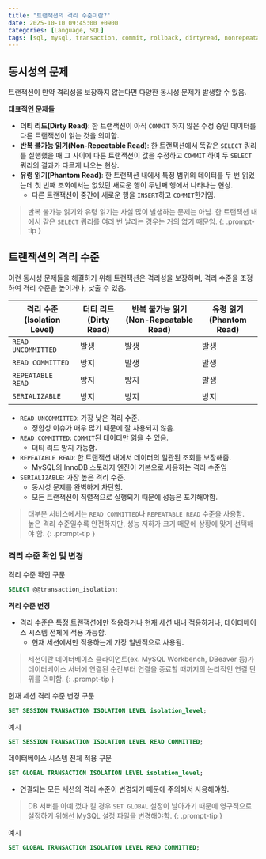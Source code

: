```yaml
---
title: "트랜잭션의 격리 수준이란?"
date: 2025-10-10 09:45:00 +0900
categories: [Language, SQL]
tags: [sql, mysql, transaction, commit, rollback, dirtyread, nonrepeatableread, phantomread, readuncommitted, readcommitted, repeatableread, serializable]
---
```


## **동시성의 문제**
트랜잭션이 만약 격리성을 보장하지 않는다면 다양한 동시성 문제가 발생할 수 있음.

**대표적인 문제들**
- **더티 리드(Dirty Read)**: 한 트랜잭션이 아직 `COMMIT` 하지 않은 수정 중인 데이터를 다른 트랜잭션이 읽는 것을 의미함.
- **반복 불가능 읽기(Non-Repeatable Read)**: 한 트랜잭션에서 똑같은 `SELECT` 쿼리를 실행했을 때 그 사이에 다른 트랜잭션이 값을 수정하고 `COMMIT` 하여 두 `SELECT` 쿼리의 결과가 다르게 나오는 현상.
- **유령 읽기(Phantom Read)**: 한 트랜잭션 내에서 특정 범위의 데이터를 두 번 읽었는데 첫 번째 조회에서는 없었던 새로운 행이 두번째 행에서 나타나는 현상.
  - 다른 트랜잭션이 중간에 새로운 행을 `INSERT`하고 `COMMIT`한거임.

> 반복 불가능 읽기와 유령 읽기는 사실 많이 발생하는 문제는 아님. 한 트랜잭션 내에서 같은 `SELECT` 쿼리를 여러 번 날리는 경우는 거의 없기 때문임.
{: .prompt-tip }

## **트랜잭션의 격리 수준**
이런 동시성 문제들을 해결하기 위해 트랜잭션은 격리성을 보장하며, 격리 수준을 조정하여 격리 수준을 높이거나, 낮출 수 있음.

| 격리 수준 (Isolation Level) | 더티 리드 (Dirty Read) | 반복 불가능 읽기 (Non-Repeatable Read) | 유령 읽기 (Phantom Read) |
| --------------------------- | ---------------------- | -------------------------------------- | ------------------------ |
| `READ UNCOMMITTED`          | 발생                   | 발생                                   | 발생                     |
| `READ COMMITTED`            | 방지                   | 발생                                   | 발생                     |
| `REPEATABLE READ`           | 방지                   | 방지                                   | 발생                     |
| `SERIALIZABLE`              | 방지                   | 방지                                   | 방지                     |

- `READ UNCOMMITTED`: 가장 낮은 격리 수준.
  - 정합성 이슈가 매우 많기 때문에 잘 사용되지 않음.
- `READ COMMITTED`: `COMMIT`된 데이터만 읽을 수 있음.
  - 더티 리드 방지 가능함.
- `REPEATABLE READ`: 한 트랜잭션 내에서 데이터의 일관된 조회를 보장해줌.
  - MySQL의 InnoDB 스토리지 엔진이 기본으로 사용하는 격리 수준임
- `SERIALIZABLE`: 가장 높은 격리 수준.
  - 동시성 문제를 완벽하게 차단함.
  - 모든 트랜잭션이 직렬적으로 실행되기 때문에 성능은 포기해야함.

> 대부분 서비스에서는 `READ COMMITTED`나 `REPEATABLE READ` 수준을 사용함. <br>
> 높은 격리 수준일수록 안전하지만, 성능 저하가 크기 때문에 상황에 맞게 선택해야 함.
{: .prompt-tip }

### **격리 수준 확인 및 변경**
격리 수준 확인 구문
```sql
SELECT @@transaction_isolation;
```

**격리 수준 변경**
- 격리 수준은 특정 트랜잭션에만 적용하거나 현재 세션 내내 적용하거나, 데이터베이스 시스템 전체에 적용 가능함.
  - 현재 세션에서만 적용하는게 가장 일반적으로 사용됨.

> 세션이란 데이터베이스 클라이언트(ex. MySQL Workbench, DBeaver 등)가 데이터베이스 서버에 연결된 순간부터 연결을 종료할 때까지의 논리적인 연결 단위를 의미함.
{: .prompt-tip }

현재 세션 격리 수준 변경 구문
```sql
SET SESSION TRANSACTION ISOLATION LEVEL isolation_level;
```

예시
```sql
SET SESSION TRANSACTION ISOLATION LEVEL READ COMMITTED;
```

데이터베이스 시스템 전체 적용 구문
```sql
SET GLOBAL TRANSACTION ISOLATION LEVEL isolation_level;
```

- 연결되는 모든 세션의 격리 수준이 변경되기 때문에 주의해서 사용해야함.

> DB 서버를 아예 껐다 킬 경우 `SET GLOBAL` 설정이 날아가기 때문에 영구적으로 설정하기 위해선 MySQL 설정 파일을 변경해야함.
{: .prompt-tip }

예시
```sql
SET GLOBAL TRANSACTION ISOLATION LEVEL READ COMMITTED;
```